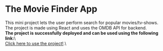 # The Movie Finder App

This mini project lets the user perform search for popular movies/tv-shows.\
The project is made using React and uses the OMDB API for backend.\
**The project is successfully deployed and can be used using the following link:**\      
[Click here to use the project!](https://xanirudh.github.io/MovieFinder/).\

